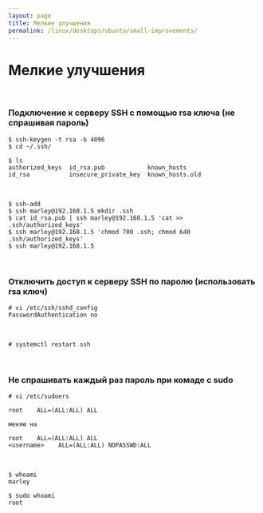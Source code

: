 ```yaml
---
layout: page
title: Мелкие улучшения
permalink: /linux/desktops/ubuntu/small-improvements/
---
```


# Мелкие улучшения

<br/>

### Подключение к серверу SSH с помощью rsa ключа (не спрашивая пароль)

    $ ssh-keygen -t rsa -b 4096
    $ cd ~/.ssh/

    $ ls
    authorized_keys  id_rsa.pub            known_hosts
    id_rsa           insecure_private_key  known_hosts.old

<br/>

    $ ssh-add
    $ ssh marley@192.168.1.5 mkdir .ssh
    $ cat id_rsa.pub | ssh marley@192.168.1.5 'cat >> .ssh/authorized_keys'
    $ ssh marley@192.168.1.5 'chmod 700 .ssh; chmod 640 .ssh/authorized_keys'
    $ ssh marley@192.168.1.5

<br/>

### Отключить доступ к серверу SSH по паролю (использовать rsa ключ)

    # vi /etc/ssh/sshd_config
    PasswordAuthentication no

<br/>

    # systemctl restart ssh
        
        
<br/>

### Не спрашивать каждый раз пароль при комаде с sudo

    # vi /etc/sudoers

    root    ALL=(ALL:ALL) ALL

    меняю на

    root    ALL=(ALL:ALL) ALL
    <username>    ALL=(ALL:ALL) NOPASSWD:ALL


<br/>

    $ whoami
    marley

    $ sudo whoami
    root
